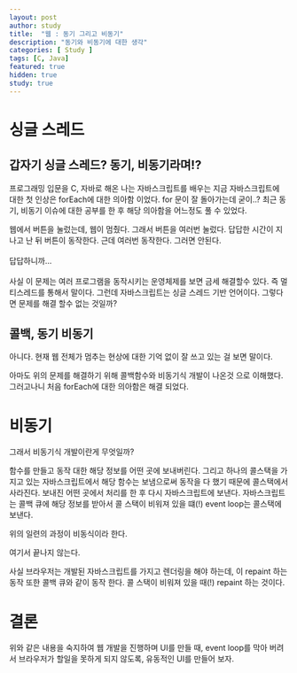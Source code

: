 ```yaml
---
layout: post
author: study
title:  "웹 : 동기 그리고 비동기"
description: "동기와 비동기에 대한 생각"
categories: [ Study ]
tags: [C, Java]
featured: true
hidden: true
study: true
---
```


# 싱글 스레드
## 갑자기 싱글 스레드? 동기, 비동기라며!?
 프로그래밍 입문을 C, 자바로 해온 나는 자바스크립트를 배우는 지금 자바스크립트에 대한 첫 인상은 forEach에 대한 의아함 이었다. for 문이 잘 돌아가는데 굳이..?
 최근 동기, 비동기 이슈에 대한 공부를 한 후 해당 의아함을 어느정도 풀 수 있었다. 
 
 웹에서 버튼을 눌렀는데, 웹이 멈췄다. 그래서 버튼을 여러번 눌렀다. 답답한 시간이 지나고 난 뒤 버튼이 동작한다. 근데 여러번 동작한다. 그러면 안된다.  <br/><br/> 답답하니까... <br/><br/>
 사실 이 문제는 여러 프로그램을 동작시키는 운영체제를 보면 금세 해결할수 있다. 즉 멀티스레드를 통해서 말이다. 그런데 자바스크립트는 싱글 스레드 기반 언어이다. 그렇다면 문제를 해결 할수 없는 것일까?

## 콜백, 동기 비동기
 아니다.
 현재 웹 전체가 멈추는 현상에 대한 기억 없이 잘 쓰고 있는 걸 보면 말이다.

 아마도 위의 문제를 해결하기 위해 콜백함수와 비동기식 개발이 나온것 으로 이해했다. 그러고나니 처음 forEach에 대한 의아함은 해결 되었다.

# 비동기
 그래서 비동기식 개발이란게 무엇일까?

 함수를 만들고 동작 대한 해당 정보를 어떤 곳에 보내버린다. 그리고 하나의 콜스택을 가지고 있는 자바스크립트에서 해당 함수는 보냄으로써 동작을 다 했기 때문에 콜스택에서 사라진다. 보내진 어떤 곳에서 처리를 한 후 다시 자바스크립트에 보낸다. 자바스크립트는 콜백 큐에 해당 정보를 받아서 콜 스택이 비워져 있을 떄(!) event loop는 콜스택에 보낸다.

 위의 일련의 과정이 비동식이라 한다.

 여기서 끝나지 않는다.

 사실 브라우저는 개발된 자바스크립트를 가지고 렌더링을 해야 하는데, 이 repaint 하는 동작 또한 콜백 큐와 같이 동작 한다. 콜 스택이 비워져 있을 때(!) repaint 하는 것이다.


# 결론
 위와 같은 내용을 숙지하여 웹 개발을 진행하며 UI를 만들 때, event loop를 막아 버려서 브라우저가 할일을 못하게 되지 않도록, 유동적인 UI를 만들어 보자.